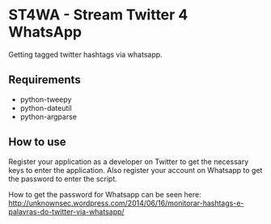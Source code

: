 ST4WA - Stream Twitter 4 WhatsApp
=====

Getting tagged twitter hashtags via whatsapp.

## Requirements ##

* python-tweepy
* python-dateutil
* python-argparse

## How to use ##

Register your application as a developer on Twitter to get the necessary keys to enter the application. 
Also register your account on Whatsapp to get the password to enter the script. 

How to get the password for Whatsapp can be seen here: http://unknownsec.wordpress.com/2014/06/16/monitorar-hashtags-e-palavras-do-twitter-via-whatsapp/
